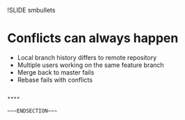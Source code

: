 !SLIDE smbullets
# Conflicts can always happen

* Local branch history differs to remote repository
* Multiple users working on the same feature branch
* Merge back to master fails
* Rebase fails with conflicts

~~~SECTION:handouts~~~

****

~~~ENDSECTION~~~


